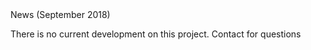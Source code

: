 <span id='welcome_news_container'>
<span id='welcome_news_title'>News (September 2018)</span>
<p> There is no current development on this project. Contact for questions </p>
</span>
